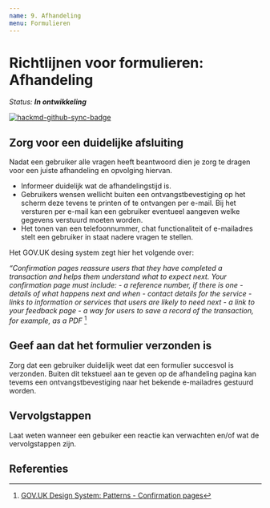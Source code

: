 ```yaml
---
name: 9. Afhandeling
menu: Formulieren
---
```


# Richtlijnen voor formulieren: Afhandeling

_Status: **In ontwikkeling**_

[![hackmd-github-sync-badge](https://hackmd.io/dB2Q_lJOSt6d9XApdbs2Aw/badge)](https://hackmd.io/dB2Q_lJOSt6d9XApdbs2Aw)

## Zorg voor een duidelijke afsluiting

Nadat een gebruiker alle vragen heeft beantwoord dien je zorg te dragen voor een juiste afhandeling en opvolging hiervan.

- Informeer duidelijk wat de afhandelingstijd is.
- Gebruikers wensen wellicht buiten een ontvangstbevestiging op het scherm deze tevens te printen of te ontvangen per e-mail. Bij het versturen per e-mail kan een gebruiker eventueel aangeven welke gegevens verstuurd moeten worden.
- Het tonen van een telefoonnummer, chat functionaliteit of e-mailadres stelt een gebruiker in staat nadere vragen te stellen.

Het GOV.UK desing system zegt hier het volgende over:

_“Confirmation pages reassure users that they have completed a transaction and helps them understand what to expect next._
_Your confirmation page must include:_
_- a reference number, if there is one_
_- details of what happens next and when_
_- contact details for the service_
_- links to information or services that users are likely to need next_
_- a link to your feedback page_
_- a way for users to save a record of the transaction, for example, as a PDF_
[^gov.uk-confirmation-pages]

## Geef aan dat het formulier verzonden is

Zorg dat een gebruiker duidelijk weet dat een formulier succesvol is verzonden. Buiten dit tekstueel aan te geven op de afhandeling pagina kan tevems een ontvangstbevestiging naar het bekende e-mailadres gestuurd worden.

## Vervolgstappen

Laat weten wanneer een gebuiker een reactie kan verwachten en/of wat de vervolgstappen zijn.

## Referenties
[^gov.uk-confirmation-pages]: [GOV.UK Design System: Patterns - Confirmation pages](https://design-system.service.gov.uk/patterns/confirmation-pages/)
